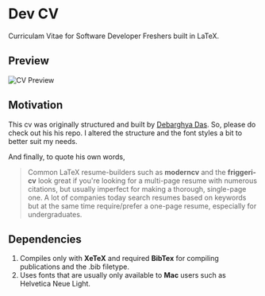 # Dev CV

Curriculam Vitae for Software Developer Freshers built in LaTeX.

## Preview

![CV Preview]()

## Motivation

This cv was originally structured and built by [Debarghya Das](https://github.com/deedy/Deedy-Resume). So, please do check out his his repo. I altered the structure and the font styles a bit to better suit my needs.

And finally, to quote his own words,

> Common LaTeX resume-builders such as **moderncv** and the **friggeri-cv** look great if you're looking for a multi-page resume with numerous citations, but usually imperfect for making a thorough, single-page one. A lot of companies today search resumes based on keywords but at the same time require/prefer a one-page resume, especially for undergraduates.

## Dependencies

1. Compiles only with **XeTeX** and required **BibTex** for compiling publications and the .bib filetype.
2. Uses fonts that are usually only available to **Mac** users such as Helvetica Neue Light.

